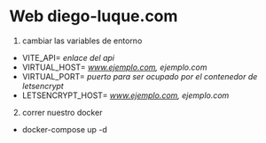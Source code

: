 # Web diego-luque.com


1) cambiar las variables de entorno

- VITE_API= *enlace del api*
- VIRTUAL_HOST= *www.ejemplo.com,  ejemplo.com*
- VIRTUAL_PORT= *puerto para ser ocupado por el contenedor de letsencrypt*
- LETSENCRYPT_HOST= *www.ejemplo.com,  ejemplo.com*
  
2) correr nuestro docker
- docker-compose up -d 